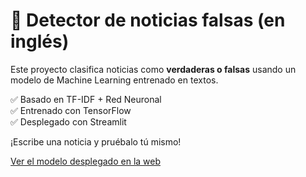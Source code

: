 # 📰 Detector de noticias falsas (en inglés) 

Este proyecto clasifica noticias como **verdaderas o falsas** usando un modelo de Machine Learning entrenado en textos.

✅ Basado en TF-IDF + Red Neuronal  
✅ Entrenado con TensorFlow  
✅ Desplegado con Streamlit

¡Escribe una noticia y pruébalo tú mismo!

[Ver el modelo desplegado en la web](https://fake-news-app-alan.streamlit.app/)
